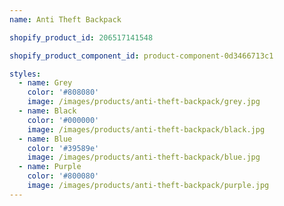 ```yaml
---
name: Anti Theft Backpack

shopify_product_id: 206517141548

shopify_product_component_id: product-component-0d3466713c1	

styles:
  - name: Grey
    color: '#808080'
    image: /images/products/anti-theft-backpack/grey.jpg
  - name: Black
    color: '#000000'
    image: /images/products/anti-theft-backpack/black.jpg
  - name: Blue
    color: '#39589e'
    image: /images/products/anti-theft-backpack/blue.jpg
  - name: Purple
    color: '#800080'
    image: /images/products/anti-theft-backpack/purple.jpg
---
```


<div id='product-component-0d3466713c1'></div>
